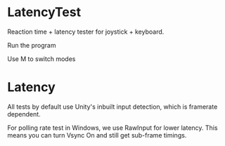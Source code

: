 # LatencyTest
Reaction time + latency tester for joystick + keyboard.


Run the program

Use M to switch modes

Latency
===
All tests by default use Unity's inbuilt input detection, which is framerate dependent.

For polling rate test in Windows, we use RawInput for lower latency. This means you can turn Vsync On and still get sub-frame timings.
